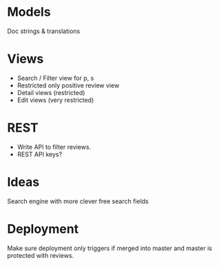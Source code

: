 # Models

Doc strings & translations

# Views

* Search / Filter view for p, s
* Restricted only positive review view
* Detail views (restricted)
* Edit views (very restricted)

# REST

* Write API to filter reviews.
* REST API keys?

# Ideas

Search engine with more clever free search fields

# Deployment

Make sure deployment only triggers if merged into master and master is protected with reviews.
